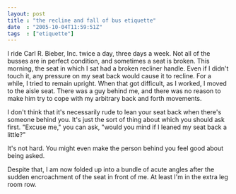 ```yaml
---
layout: post
title : "the recline and fall of bus etiquette"
date  : "2005-10-04T11:59:51Z"
tags  : ["etiquette"]
---
```

I ride Carl R. Bieber, Inc. twice a day, three days a week.  Not all of the busses are in perfect condition, and sometimes a seat is broken.  This morning, the seat in which I sat had a broken recliner handle.  Even if I didn't touch it, any pressure on my seat back would cause it to recline.  For a while, I tried to remain upright.  When that got difficult, as I worked, I moved to the aisle seat.  There was a guy behind me, and there was no reason to make him try to cope with my arbitrary back and forth movements.

I don't think that it's necessarily rude to lean your seat back when there's someone behind you.  It's just the sort of thing about which you should ask first.  "Excuse me," you can ask, "would you mind if I leaned my seat back a little?"

It's not hard.  You might even make the person behind you feel good about being asked.

Despite that, I am now folded up into a bundle of acute angles after the sudden encroachment of the seat in front of me.  At least I'm in the extra leg room row. 
